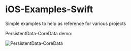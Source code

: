 # iOS-Examples-Swift
Simple examples to help as reference for various projects


PersistentData-CoreData demo:

![PersistentData-CoreData](demos/coredata-vid.gif)


